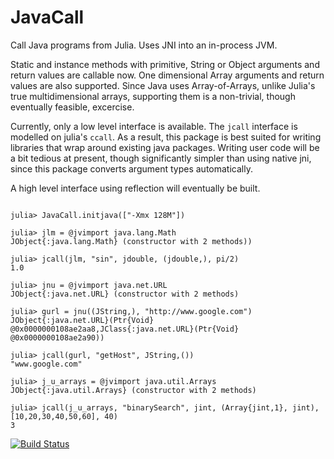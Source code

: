 # JavaCall

Call Java programs from Julia. Uses JNI into an in-process JVM.
 

Static and instance methods with primitive, String or Object arguments and return values are callable now. One dimensional Array arguments and return values are also supported. Since Java uses Array-of-Arrays, unlike Julia's true multidimensional arrays, supporting them is a non-trivial, though eventually feasible, excercise.  

Currently, only a low level interface is available. The `jcall` interface is modelled on julia's `ccall`. As a result, this package is best suited for writing libraries that wrap around existing java packages. Writing user code will be a bit tedious at present, though significantly simpler than using native jni, since this package converts argument types automatically. 

A high level interface using reflection will eventually be built. 

```jlcon julia> using JavaCall

julia> JavaCall.initjava(["-Xmx 128M"])

julia> jlm = @jvimport java.lang.Math
JObject{:java.lang.Math} (constructor with 2 methods))

julia> jcall(jlm, "sin", jdouble, (jdouble,), pi/2)
1.0

julia> jnu = @jvimport java.net.URL
JObject{:java.net.URL} (constructor with 2 methods)

julia> gurl = jnu((JString,), "http://www.google.com")
JObject{:java.net.URL}(Ptr{Void} @0x0000000108ae2aa8,JClass{:java.net.URL}(Ptr{Void} @0x0000000108ae2a90))

julia> jcall(gurl, "getHost", JString,())
"www.google.com"

julia> j_u_arrays = @jvimport java.util.Arrays
JObject{:java.util.Arrays} (constructor with 2 methods)

julia> jcall(j_u_arrays, "binarySearch", jint, (Array{jint,1}, jint), [10,20,30,40,50,60], 40)
3

```

[![Build Status](https://travis-ci.org/aviks/JavaCall.jl.png)](https://travis-ci.org/aviks/JavaCall.jl)
